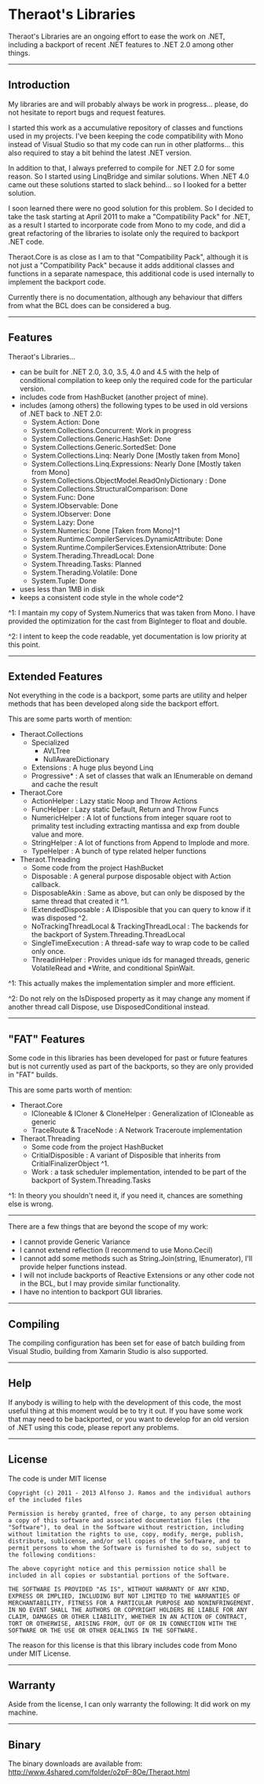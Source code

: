 Theraot's Libraries
===

Theraot's Libraries are an ongoing effort to ease the work on .NET, including a backport of recent .NET features to .NET 2.0 among other things.

---
Introduction
---

My libraries are and will probably always be work in progress... please, do not hesitate to report bugs and request features.

I started this work as a accumulative repository of classes and functions used in my projects. I've been keeping the code compatibility with Mono instead of Visual Studio so that my code can run in other platforms... this also required to stay a bit behind the latest .NET version.

In addition to that, I always preferred to compile for .NET 2.0 for some reason. So I started using LinqBridge and similar solutions. When .NET 4.0 came out these solutions started to slack behind... so I looked for a better solution.

I soon learned there were no good solution for this problem. So I decided to take the task starting at April 2011 to make a "Compatibility Pack" for .NET, as a result I started to incorporate code from Mono to my code, and did a great refactoring of the libraries to isolate only the required to backport .NET code.

Theraot.Core is as close as I am to that "Compatibility Pack", although it is not just a "Compatibility Pack" because it adds additional classes and functions in a separate namespace, this additional code is used internally to implement the backport code.

Currently there is no documentation, although any behaviour that differs from what the BCL does can be considered a bug.

---
Features
---

Theraot's Libraries...

  - can be built for .NET 2.0, 3.0, 3.5, 4.0 and 4.5 with the help of conditional compilation to keep only the required code for the particular version.
  - includes code from HashBucket (another project of mine).
  - includes (among others) the following types to be used in old versions of .NET back to .NET 2.0:
    - System.Action: Done
    - System.Collections.Concurrent: Work in progress
    - System.Collections.Generic.HashSet: Done
    - System.Collections.Generic.SortedSet: Done
    - System.Collections.Linq: Nearly Done [Mostly taken from Mono]
    - System.Collections.Linq.Expressions: Nearly Done [Mostly taken from Mono]
    - System.Collections.ObjectModel.ReadOnlyDictionary : Done
    - System.Collections.StructuralComparison: Done
    - System.Func: Done
    - System.IObservable: Done
    - System.IObserver: Done
    - System.Lazy: Done
    - System.Numerics: Done [Taken from Mono]^1
    - System.Runtime.CompilerServices.DynamicAttribute: Done
    - System.Runtime.CompilerServices.ExtensionAttribute: Done
    - System.Therading.ThreadLocal: Done
    - System.Threading.Tasks: Planned
    - System.Therading.Volatile: Done
    - System.Tuple: Done
  - uses less than 1MB in disk
  - keeps a consistent code style in the whole code^2
    
^1: I mantain my copy of System.Numerics that was taken from Mono. I have provided the optimization for the cast from BigInteger to float and double.

^2: I intent to keep the code readable, yet documentation is low priority at this point. 

---
Extended Features
---

Not everything in the code is a backport, some parts are utility and helper methods that has been developed along side the backport effort.

This are some parts worth of mention:

  - Theraot.Collections
    - Specialized
      - AVLTree
      - NullAwareDictionary
    - Extensions : A huge plus beyond Linq
    - Progressive* : A set of classes that walk an IEnumerable<T> on demand and cache the result
  - Theraot.Core
    - ActionHelper : Lazy static Noop and Throw Actions
    - FuncHelper : Lazy static Default, Return and Throw Funcs
    - NumericHelper : A lot of functions from integer square root to primality test including extracting mantissa and exp from double value and more.
    - StringHelper : A lot of functions from Append to Implode and more.
    - TypeHelper : A bunch of type related helper functions
  - Theraot.Threading
    - Some code from the project HashBucket
    - Disposable : A general purpose disposable object with Action callback.
    - DisposableAkin : Same as above, but can only be disposed by the same thread that created it ^1.
    - IExtendedDisposable : A IDisposible that you can query to know if it was disposed ^2.
    - NoTrackingThreadLocal & TrackingThreadLocal : The backends for the backport of System.Threading.ThreadLocal
    - SingleTimeExecution : A thread-safe way to wrap code to be called only once.
    - ThreadinHelper : Provides unique ids for managed threads, generic VolatileRead and *Write, and conditional SpinWait.
        
^1: This actually makes the implementation simpler and more efficient.

^2: Do not rely on the IsDisposed property as it may change any moment if another thread call Dispose, use DisposedConditional instead.

---
"FAT" Features
---

Some code in this libraries has been developed for past or future features but is not currently used as part of the backports, so they are only provided in "FAT" builds.

This are some parts worth of mention:

  - Theraot.Core
    - ICloneable<T> & ICloner<T> & CloneHelper : Generalization of ICloneable as generic
    - TraceRoute & TraceNode : A Network Traceroute implementation
  - Theraot.Threading
    - Some code from the project HashBucket
    - CritialDisposible : A variant of Disposible that inherits from CritialFinalizerObject ^1.
    - Work : a task scheduler implementation, intended to be part of the backport of System.Threading.Tasks

^1: In theory you shouldn't need it, if you need it, chances are something else is wrong.

---

There are a few things that are beyond the scope of my work:

  - I cannot provide Generic Variance
  - I cannot extend reflection (I recommend to use Mono.Cecil)
  - I cannot add some methods such as String.Join(string, IEnumerator<string>), I'll provide helper functions instead.
  - I will not include backports of Reactive Extensions or any other code not in the BCL, but I may provide similar functionality.
  - I have no intention to backport GUI libraries.

---
Compiling
---

The compiling configuration has been set for ease of batch building from Visual Studio, building from Xamarin Studio is also supported.

---
Help
---

If anybody is willing to help with the development of this code, the most useful thing at this moment would be to try it out. If you have some work that may need to be backported, or you want to develop for an old version of .NET using this code, please report any problems.

---
License
---

The code is under MIT license

    Copyright (c) 2011 - 2013 Alfonso J. Ramos and the individual authors of the included files

    Permission is hereby granted, free of charge, to any person obtaining a copy of this software and associated documentation files (the "Software"), to deal in the Software without restriction, including without limitation the rights to use, copy, modify, merge, publish, distribute, sublicense, and/or sell copies of the Software, and to permit persons to whom the Software is furnished to do so, subject to the following conditions:

    The above copyright notice and this permission notice shall be included in all copies or substantial portions of the Software.

    THE SOFTWARE IS PROVIDED "AS IS", WITHOUT WARRANTY OF ANY KIND, EXPRESS OR IMPLIED, INCLUDING BUT NOT LIMITED TO THE WARRANTIES OF MERCHANTABILITY, FITNESS FOR A PARTICULAR PURPOSE AND NONINFRINGEMENT. IN NO EVENT SHALL THE AUTHORS OR COPYRIGHT HOLDERS BE LIABLE FOR ANY CLAIM, DAMAGES OR OTHER LIABILITY, WHETHER IN AN ACTION OF CONTRACT, TORT OR OTHERWISE, ARISING FROM, OUT OF OR IN CONNECTION WITH THE SOFTWARE OR THE USE OR OTHER DEALINGS IN THE SOFTWARE.

The reason for this license is that this library includes code from Mono under MIT License.

---
Warranty
---

Aside from the license, I can only warranty the following: It did work on my machine.

---
Binary
---

The binary downloads are available from: http://www.4shared.com/folder/o2pF-8Oe/Theraot.html

